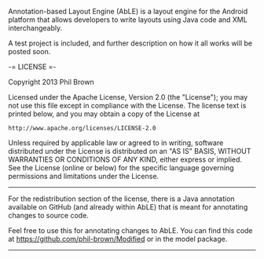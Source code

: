 Annotation-based Layout Engine (AbLE) is a layout engine for the Android platform that allows 
developers to write layouts using Java code and XML interchangeably.

A test project is included, and further description on how it all works will be posted soon.

-= LICENSE =-

Copyright 2013 Phil Brown

Licensed under the Apache License, Version 2.0 (the "License");
you may not use this file except in compliance with the License.
The license text is printed below, and you may obtain a copy of 
the License at

    http://www.apache.org/licenses/LICENSE-2.0

Unless required by applicable law or agreed to in writing, software
distributed under the License is distributed on an "AS IS" BASIS,
WITHOUT WARRANTIES OR CONDITIONS OF ANY KIND, either express or implied.
See the License (online or below) for the specific language governing permissions and
limitations under the License.

----------------------------------

For the redistribution section of the license, there is a Java annotation
available on GitHub (and already within AbLE) that is meant for annotating 
changes to source code.

Feel free to use this for annotating changes to AbLE. You can find this 
code at https://github.com/phil-brown/Modified or in the model package.

----------------------------------